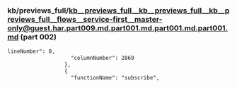 ### kb/previews_full/kb__previews_full__kb__previews_full__kb__previews_full__flows__service-first__master-only@guest.har.part009.md.part001.md.part001.md.part001.md (part 002)

```md
lineNumber": 0,
                    "columnNumber": 2869
                  },
                  {
                    "functionName": "subscribe",
       
```

```
